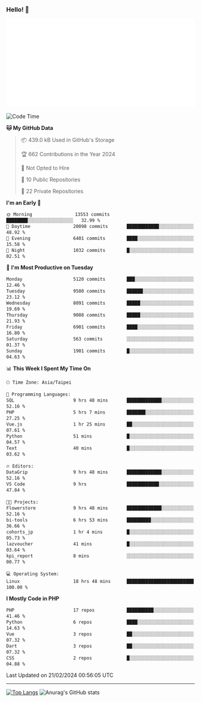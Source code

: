 ### Hello! 👋

![Metrics](/metrics.classic.svg)

<!--START_SECTION:waka-->
![Code Time](http://img.shields.io/badge/Code%20Time-1%2C183%20hrs%2017%20mins-blue)

**🐱 My GitHub Data** 

> 📦 439.0 kB Used in GitHub's Storage 
 > 
> 🏆 662 Contributions in the Year 2024
 > 
> 🚫 Not Opted to Hire
 > 
> 📜 10 Public Repositories 
 > 
> 🔑 22 Private Repositories 
 > 
**I'm an Early 🐤** 

```text
🌞 Morning                13553 commits       ████████░░░░░░░░░░░░░░░░░   32.99 % 
🌆 Daytime                20098 commits       ████████████░░░░░░░░░░░░░   48.92 % 
🌃 Evening                6401 commits        ████░░░░░░░░░░░░░░░░░░░░░   15.58 % 
🌙 Night                  1032 commits        █░░░░░░░░░░░░░░░░░░░░░░░░   02.51 % 
```
📅 **I'm Most Productive on Tuesday** 

```text
Monday                   5120 commits        ███░░░░░░░░░░░░░░░░░░░░░░   12.46 % 
Tuesday                  9500 commits        ██████░░░░░░░░░░░░░░░░░░░   23.12 % 
Wednesday                8091 commits        █████░░░░░░░░░░░░░░░░░░░░   19.69 % 
Thursday                 9008 commits        █████░░░░░░░░░░░░░░░░░░░░   21.93 % 
Friday                   6901 commits        ████░░░░░░░░░░░░░░░░░░░░░   16.80 % 
Saturday                 563 commits         ░░░░░░░░░░░░░░░░░░░░░░░░░   01.37 % 
Sunday                   1901 commits        █░░░░░░░░░░░░░░░░░░░░░░░░   04.63 % 
```


📊 **This Week I Spent My Time On** 

```text
🕑︎ Time Zone: Asia/Taipei

💬 Programming Languages: 
SQL                      9 hrs 48 mins       █████████████░░░░░░░░░░░░   52.16 % 
PHP                      5 hrs 7 mins        ███████░░░░░░░░░░░░░░░░░░   27.25 % 
Vue.js                   1 hr 25 mins        ██░░░░░░░░░░░░░░░░░░░░░░░   07.61 % 
Python                   51 mins             █░░░░░░░░░░░░░░░░░░░░░░░░   04.57 % 
Text                     40 mins             █░░░░░░░░░░░░░░░░░░░░░░░░   03.62 % 

🔥 Editors: 
DataGrip                 9 hrs 48 mins       █████████████░░░░░░░░░░░░   52.16 % 
VS Code                  9 hrs               ████████████░░░░░░░░░░░░░   47.84 % 

🐱‍💻 Projects: 
Flowerstore              9 hrs 48 mins       █████████████░░░░░░░░░░░░   52.16 % 
bi-tools                 6 hrs 53 mins       █████████░░░░░░░░░░░░░░░░   36.66 % 
cohorts_jp               1 hr 4 mins         █░░░░░░░░░░░░░░░░░░░░░░░░   05.73 % 
lazvoucher               41 mins             █░░░░░░░░░░░░░░░░░░░░░░░░   03.64 % 
kpi_report               8 mins              ░░░░░░░░░░░░░░░░░░░░░░░░░   00.77 % 

💻 Operating System: 
Linux                    18 hrs 48 mins      █████████████████████████   100.00 % 
```

**I Mostly Code in PHP** 

```text
PHP                      17 repos            ██████████░░░░░░░░░░░░░░░   41.46 % 
Python                   6 repos             ████░░░░░░░░░░░░░░░░░░░░░   14.63 % 
Vue                      3 repos             ██░░░░░░░░░░░░░░░░░░░░░░░   07.32 % 
Dart                     3 repos             ██░░░░░░░░░░░░░░░░░░░░░░░   07.32 % 
CSS                      2 repos             █░░░░░░░░░░░░░░░░░░░░░░░░   04.88 % 
```




 Last Updated on 21/02/2024 00:56:05 UTC
<!--END_SECTION:waka-->

<hr>

<span style="display:inline-block">[![Top Langs](https://github-readme-stats.vercel.app/api/top-langs/?username=maureendadap&layout=compact&theme=transparent)](https://github.com/anuraghazra/github-readme-stats)</span>
<span style="display:inline-block">![Anurag's GitHub stats](https://github-readme-stats.vercel.app/api?username=maureendadap&show_icons=true&theme=transparent&count_private=true)</span>

<!--
**MaureenDadap/maureendadap** is a ✨ _special_ ✨ repository because its `README.md` (this file) appears on your GitHub profile.

Here are some ideas to get you started:

- 🔭 I’m currently working on ...
- 🌱 I’m currently learning ...
- 👯 I’m looking to collaborate on ...
- 🤔 I’m looking for help with ...
- 💬 Ask me about ...
- 📫 How to reach me: ...
- 😄 Pronouns: ...
- ⚡ Fun fact: ...
-->
